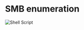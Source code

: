 
# SMB enumeration
![Shell Script](https://img.shields.io/badge/shell_script-%23121011.svg?style=for-the-badge&logo=gnu-bash&logoColor=white)
